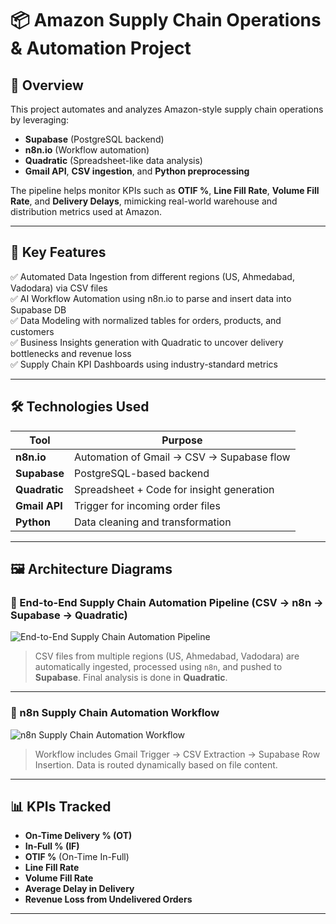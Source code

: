 # 📦 Amazon Supply Chain Operations & Automation Project

## 🚀 Overview

This project automates and analyzes Amazon-style supply chain operations by leveraging:

- **Supabase** (PostgreSQL backend)  
- **n8n.io** (Workflow automation)  
- **Quadratic** (Spreadsheet-like data analysis)  
- **Gmail API**, **CSV ingestion**, and **Python preprocessing**  

The pipeline helps monitor KPIs such as **OTIF %**, **Line Fill Rate**, **Volume Fill Rate**, and **Delivery Delays**, mimicking real-world warehouse and distribution metrics used at Amazon.

---

## 🧠 Key Features

✅ Automated Data Ingestion from different regions (US, Ahmedabad, Vadodara) via CSV files  
✅ AI Workflow Automation using n8n.io to parse and insert data into Supabase DB  
✅ Data Modeling with normalized tables for orders, products, and customers  
✅ Business Insights generation with Quadratic to uncover delivery bottlenecks and revenue loss  
✅ Supply Chain KPI Dashboards using industry-standard metrics  

---

## 🛠️ Technologies Used

| Tool        | Purpose                                           |
|-------------|---------------------------------------------------|
| **n8n.io**  | Automation of Gmail → CSV → Supabase flow         |
| **Supabase**| PostgreSQL-based backend                          |
| **Quadratic**| Spreadsheet + Code for insight generation        |
| **Gmail API**| Trigger for incoming order files                 |
| **Python**  | Data cleaning and transformation                  |

---

## 🖼️ Architecture Diagrams

### 🔄 End-to-End Supply Chain Automation Pipeline (CSV → n8n → Supabase → Quadratic)

![End-to-End Supply Chain Automation Pipeline](./assets/pipeline-overview.png)

> CSV files from multiple regions (US, Ahmedabad, Vadodara) are automatically ingested, processed using `n8n`, and pushed to **Supabase**. Final analysis is done in **Quadratic**.

---

### 🔁 n8n Supply Chain Automation Workflow

![n8n Supply Chain Automation Workflow](./assets/n8n-workflow.png)

> Workflow includes Gmail Trigger → CSV Extraction → Supabase Row Insertion. Data is routed dynamically based on file content.

---

## 📊 KPIs Tracked

- **On-Time Delivery % (OT)**  
- **In-Full % (IF)**  
- **OTIF %** (On-Time In-Full)  
- **Line Fill Rate**  
- **Volume Fill Rate**  
- **Average Delay in Delivery**  
- **Revenue Loss from Undelivered Orders** 

---

